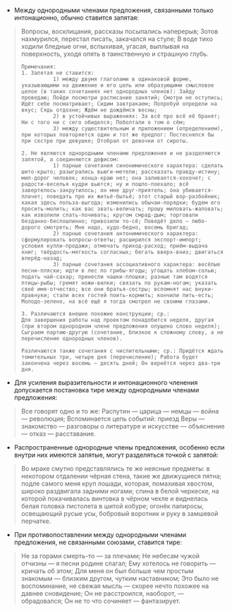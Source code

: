 - Между однородными членами предложения, связанными только интонационно, обычно ставится запятая:
> Вопросы, восклицания, рассказы посыпались наперерыв; Зотов нахмурился, перестал писать, закачался на стуле; В воде тихо ходили бледные огни, вспыхивая, угасая, выплывая на поверхность, уходя опять в таинственную и страшную глубь.
>
>     Примечания: 
>     1. Запятая не ставится:
>               1) между двумя глаголами в одинаковой форме, указывающими на движение и его цель или образующими смысловое целое (в таких сочетаниях нет однородных членов): Зайду проведаю; Пойди посмотри расписание занятий; Смотри не оступись; Идёт себе посматривает; Сидим завтракаем; Попробуй определи на вкус; Сядь отдохни; Ждём не дождёмся весны;
>               2) в устойчивых выражениях: За всё про всё её бранят; Ни с того ни с сего обиделся; Поболтали о том о сём;
>               3) между существительным и приложением (определением), при которых повторяется один и тот же предлог: Постеснялся бы при сестре при девушке; Отобрал от девочки от сироты.
>     
>     2. Не являются однородными членами предложения и не разделяются запятой, а соединяются дефисом:
>               1) парные сочетания синонимического характера: сделать шито-крыто; разыгрались вьюги-метели; рассказать правду-истину; мил-дорог человек; конца-краю нет; она заливается-хохочет; с радости-веселья кудри вьются; ну и пошло-поехало; всё завертелось-закрутилось; он мне друг-приятель; она убивается-плачет; поведать про их житьё-бытьё; этот старый вор-разбойник; какая здесь польза-выгода; изменились обычаи-порядки; будем его просить-молить; как вас звать-величать; прошу миловать-жаловать; как изволили спать-почивать; кругом смрад-дым; торговали безданно-беспошлинно; привозили то-сё; Поведёт дело — любо-дорого смотреть; Мне надо, худо-бедно, восемь бригад;
>               2) парные сочетания антонимического характера: сформулировать вопросы-ответы; расширился экспорт-импорт; условия купли-продажи; отмечать приход-расход; приём-выдача книг; твёрдость-мягкость согласных; бегать вверх-вниз; двигаться вперёд-назад;
>               3) парные сочетания ассоциативного характера: весёлые песни-пляски; идти в лес по грибы-ягоды; угощать хлебом-солью; подать чай-сахар; принесли чашки-плошки; разные там водятся птицы-рыбы; гремят ножи-вилки; связать по рукам-ногам; указать своё имя-отчество; все они братья-сестры; вспомнят нас внуки-правнуки; стали всех гостей поить-кормить; кончили пить-есть; Молодо-зелено, на всё ещё я тогда смотрел не своими глазами.
>     
>     3. Различаются внешне похожие конструкции; ср.:
>     Для завершения работы над проектом понадобится неделя, другая (при втором однородном члене предложения опущено слово неделя); Сыграем партию-другую (сочетание, близкое к сложному слову, а не перечисление однородных членов).
>
>     Различаются также сочетания с числительными; ср.: Придётся ждать томительных три, четыре дня (перечисление); Работа будет закончена через восемь — десять дней; Он вернётся через два-три дня.
>

- Для усиления выразительности и интонационного членения допускается постановка тире между однородными членами предложения:
> Все говорят одно и то же: Распутин — царица — немцы — война — революция; Вспоминается цепь событий: приезд Веры — знакомство — разговоры о литературе и искусстве — объяснение — отказ — расставание.

- Распространенные однородные члены предложения, особенно если внутри них имеются запятые, могут разделяться точкой с запятой:
> Во мраке смутно представлялись те же неясные предметы: в некотором отдалении чёрная стена, такие же движущиеся пятна; подле самого меня круп лошади, которая, помахивая хвостом, широко раздвигала задними ногами; спина в белой черкеске, на которой покачивалась винтовка в чёрном чехле и виднелась белая головка пистолета в шитой кобуре; огонёк папиросы, освещающий русые усы, бобровый воротник и руку в замшевой перчатке.

- При противопоставлении между однородными членами предложения, не связанными союзами, ставится тире:
> Не за горами смерть-то — за плечами; Не небесам чужой отчизны — я песни родине слагал; Ему хотелось не говорить — кричать об этом; Для меня он был больше чем простым знакомым — близким другом, чутким наставником; Это было не воспоминание, не свежая мысль — скорее нечто похожее на давнее сновидение; Он не расстроился, наоборот, — обрадовался; Он не то что сочиняет — фантазирует.
